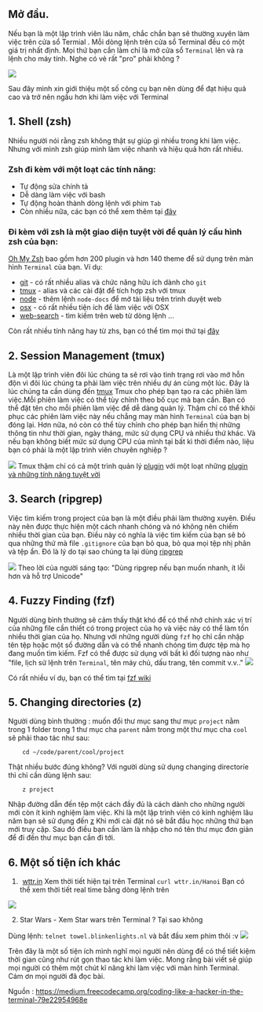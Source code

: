 ## Mở đầu.
Nếu bạn là một lập trình viên lâu năm, chắc chắn bạn sẽ thường xuyên làm việc trên cửa sổ Termial . Mỗi dòng lệnh trên cửa sổ  Terminal đều có một giá trị nhất định. Mọi thứ bạn cần làm chỉ là mở cửa sổ `Terminal` lên và ra lệnh cho máy tính. Nghe có vẻ rất "pro" phải không ? 

![](https://images.viblo.asia/a19254d1-a5d2-4c57-965e-8df92b51bccf.jpeg)

Sau đây mình xin giới thiệu một số công cụ bạn nên dùng để đạt hiệu quả cao và trở nên ngầu hơn khi làm việc với Terminal
## 1. Shell (zsh)
Nhiều người nói rằng zsh không thật sự giúp gì nhiều trong khi làm việc. Nhưng với mình zsh giúp mình làm việc nhanh và hiệu quả hơn rất nhiều.
### Zsh đi kèm với một loạt các tính năng: 
* Tự động sửa chính tả
* Dễ dàng làm việc với bash
* Tự động hoàn thành dòng lệnh với phim `Tab`
*  Còn nhiều nữa, các bạn có thể xem thêm tại [đây](http://zsh.sourceforge.net/Doc/Release/zsh_toc.html)
### Đi kèm với zsh là một giao diện tuyệt vời để quản lý cấu hình zsh của bạn: 
[Oh My Zsh](https://github.com/robbyrussell/oh-my-zsh) bao gồm hơn 200 plugin và hơn 140 theme để sử dụng trên màn hình `Terminal` của bạn. Ví dụ:
* [git](https://github.com/robbyrussell/oh-my-zsh/wiki/Plugin:git) - có rất nhiều alias và chức năng hữu ích dành cho `git`
* [tmux](https://github.com/robbyrussell/oh-my-zsh/blob/master/plugins/tmux/tmux.plugin.zsh) - alias và các cài đặt để tích hợp zsh với tmux 
* [node](https://github.com/robbyrussell/oh-my-zsh/tree/master/plugins/node) - thêm lệnh `node-docs` để mở tài liệu trên trình duyệt web
* [osx](https://github.com/robbyrussell/oh-my-zsh/tree/master/plugins/osx) - có rất nhiều tiện ích để làm việc với OSX
* [web-search](https://github.com/robbyrussell/oh-my-zsh/tree/master/plugins/web-search) - tìm kiếm trên web từ dòng lệnh
...

Còn rất nhiều tính năng hay từ zhs, bạn có thể tìm mọi thứ tại [đây](https://github.com/robbyrussell/oh-my-zsh/wiki/Plugins)
## 2. Session Management (tmux)
Là một lập trình viên đôi lúc chúng ta sẽ rơi vào tình trạng rơi vào mớ hỗn độn vì đôi lúc chúng ta phải làm việc trên nhiều dự án cùng một lúc. Đây là lúc chúng ta cần dùng đến [tmux](https://github.com/tmux/tmux)
Tmux cho phép bạn tạo ra các phiên làm việc.Mỗi phiên làm việc có thể tùy chỉnh theo bố cục mà bạn cần. Bạn có thể đặt tên cho mỗi phiên làm việc để dễ dàng quản lý. Thậm chí có thể khôi phục các phiên làm việc này nếu chẳng may màn hình `Terminal` của bạn bị đóng lại. Hơn nữa, nó còn có thể tùy chỉnh cho phép bạn hiển thị những thông tin như thời gian, ngày tháng, mức sử dụng CPU và nhiều thứ khác. Và nếu bạn không biết mức sử dụng CPU của mình tại bất kì thời điểm nào, liệu bạn có phải là một lập trình viên chuyên nghiệp ? 

![](https://images.viblo.asia/468e1435-3632-4bc6-9507-53c93dc86f6b.gif)
Tmux thậm chí có cả một trình quản lý [plugin](https://github.com/tmux-plugins/tpm) với một loạt những  [plugin và những tính năng tuyệt vời](https://github.com/rothgar/awesome-tmux)
## 3. Search (ripgrep)
Việc tìm kiếm trong project của bạn là một điều phải làm thường xuyên. Điều này nên được thực hiện một cách nhanh chóng và nó không nên chiếm nhiều thời gian của bạn. Điều này có nghĩa là việc tìm kiếm của bạn sẽ bỏ qua những thứ mà file `.gitignore` của bạn bỏ qua, bỏ qua mọi tệp nhị phân và tệp ẩn. Đó là lý do tại sao chúng ta lại dùng [ripgrep](https://github.com/BurntSushi/ripgrep)

![](https://images.viblo.asia/07fa9fe5-d76f-43a9-aef5-a70669d7dac3.gif)
Theo lời của người sáng tạo: "Dùng ripgrep nếu bạn muốn nhanh, ít lỗi hơn và hỗ trợ Unicode"
## 4. Fuzzy Finding (fzf)
Người dùng bình thường sẽ cảm thấy thật khó để có thể nhớ chính xác vị trí của những file cần thiết có trong project của họ và việc này có thể làm tốn nhiều thời gian của họ. Nhưng với những người dùng `fzf` họ chỉ cần nhập tên tệp hoặc một số đường dẫn và có thể nhanh chóng tìm được tệp mà họ đang muốn tìm kiếm. Fzf có thể được sử dụng với bất kì đối tượng nào như "file, lịch sử lệnh trên `Terminal`, tên máy chủ, dấu trang, tên commit v.v.."
![](https://images.viblo.asia/cf888c03-706e-4a69-8087-7f7464e6547c.gif)

Có rất nhiều ví dụ, bạn có thể tìm tại [fzf wiki](https://github.com/junegunn/fzf/wiki/examples)
## 5. Changing directories (z)
Người dùng bình thường : muốn đổi thư mục sang thư mục `project` nằm trong 1 folder trong 1 thư mục cha `parent` nằm trong một thư mục cha `cool` sẽ phải thao tác như sau: 
```
    cd ~/code/parent/cool/project
```
Thật nhiều bước đúng không? 
Với người dùng sử dụng changing directoríe thì chỉ cần dùng lệnh sau: 
```
    z project
```
Nhập đường dẫn đến tệp một cách đầy đủ là cách dành cho những người mới còn ít kinh nghiệm làm việc. Khi là một lập trình viên có kinh nghiệm lâu năm bạn sẽ sử dụng đến [z](https://github.com/rupa/z)
Khi mới cài đặt nó sẽ bắt đầu học những thứ bạn mới truy cập. Sau đó điều bạn cần làm là nhập cho nó tên thư mục đơn giản để đi đến thư mục bạn cần đi tới.

## 6. Một số tiện ích khác
1.   [wttr.in](https://github.com/chubin/wttr.in) Xem thời tiết hiện tại trên Terminal
 ```curl wttr.in/Hanoi```
Bạn có thể xem thời tiết real time bằng dòng lệnh trên 

![](https://images.viblo.asia/145774d8-ddd5-4fdc-8274-4e0543e7132a.png)

2. Star Wars - Xem Star wars trên Terminal ? Tại sao không 

Dùng lệnh:  ```telnet towel.blinkenlights.nl``` và bắt đầu xem phim thôi :v
![](https://images.viblo.asia/2ec64528-8ac7-4362-810b-76e36ce734ae.gif)

Trên đây là một số tiện ích mình nghĩ mọi người nên dùng để có thể tiết kiệm thời gian cũng như rút gọn thao tác khi làm việc. Mong rằng bài viết sẽ giúp mọi người có thêm một chút kĩ năng khi làm việc với màn hình Terminal. 
Cám ơn mọi người đã đọc bài.

Nguồn : https://medium.freecodecamp.org/coding-like-a-hacker-in-the-terminal-79e22954968e